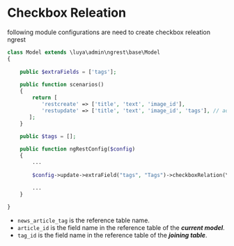 Checkbox Releation
=====================

following module configurations are need to create checkbox releation ngrest

```php
class Model extends \luya\admin\ngrest\base\Model
{
	    
    public $extraFields = ['tags'];
    
    public function scenarios()
    {
        return [
           'restcreate' => ['title', 'text', 'image_id'],
           'restupdate' => ['title', 'text', 'image_id', 'tags'], // add the extraField to the safe attributes
       ];
    }
    
    public $tags = [];

	public function ngRestConfig($config)
	{
		...
		
		$config->update->extraField("tags", "Tags")->checkboxRelation(\newsadmin\models\Tag::className(), 'news_article_tag', 'article_id', 'tag_id');
		
		...
	}

}

```

+ `news_article_tag` is the reference table name.
+ `article_id` is the field name in the reference table of the ***current model***.
+ `tag_id` is the field name in the reference table of the ***joining table***.